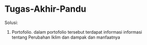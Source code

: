 # Tugas-Akhir-Pandu
Solusi:
1. Portofolio. dalam portofolio tersebut terdapat informasi informasi tentang Perubahan Iklim dan dampak dan manfaatnya
